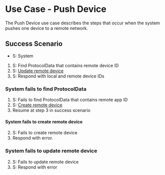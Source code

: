# Use Case - Push Device

The Push Device use case describes the steps that occur when
the system pushes one device to a remote network.

## Success Scenario

* S: System

1. S: Find ProtocolData that contains remote device ID
2. S: [Update remote device](update-remote-device.md)
3. S: Respond with local and remote device IDs

### System fails to find ProtocolData

1. S: Fails to find ProtocolData that contains remote app ID
2. S: [Create remote device](create-remote-device.md)
3. Resume at step 3 in success scenario

#### System fails to create remote device

2. S: Fails to create remote device
3. Respond with error.

### System fails to update remote device

2. S: Fails to update remote device
3. S: Respond with error

